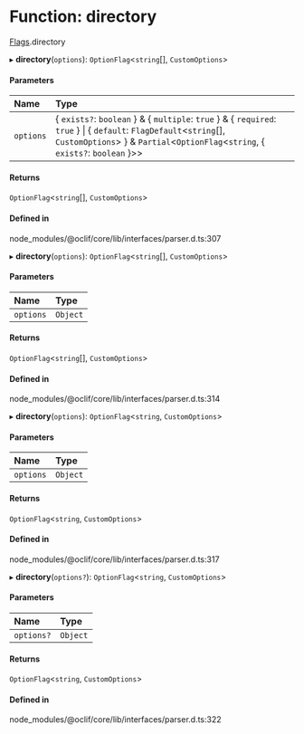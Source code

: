 # Function: directory

[Flags](../modules/Flags.md).directory

▸ **directory**(`options`): `OptionFlag`<`string`[], `CustomOptions`\>

#### Parameters

| Name | Type |
| :------ | :------ |
| `options` | { `exists?`: `boolean`  } & { `multiple`: ``true``  } & { `required`: ``true``  } \| { `default`: `FlagDefault`<`string`[], `CustomOptions`\>  } & `Partial`<`OptionFlag`<`string`, { `exists?`: `boolean`  }\>\> |

#### Returns

`OptionFlag`<`string`[], `CustomOptions`\>

#### Defined in

node_modules/@oclif/core/lib/interfaces/parser.d.ts:307

▸ **directory**(`options`): `OptionFlag`<`string`[], `CustomOptions`\>

#### Parameters

| Name | Type |
| :------ | :------ |
| `options` | `Object` |

#### Returns

`OptionFlag`<`string`[], `CustomOptions`\>

#### Defined in

node_modules/@oclif/core/lib/interfaces/parser.d.ts:314

▸ **directory**(`options`): `OptionFlag`<`string`, `CustomOptions`\>

#### Parameters

| Name | Type |
| :------ | :------ |
| `options` | `Object` |

#### Returns

`OptionFlag`<`string`, `CustomOptions`\>

#### Defined in

node_modules/@oclif/core/lib/interfaces/parser.d.ts:317

▸ **directory**(`options?`): `OptionFlag`<`string`, `CustomOptions`\>

#### Parameters

| Name | Type |
| :------ | :------ |
| `options?` | `Object` |

#### Returns

`OptionFlag`<`string`, `CustomOptions`\>

#### Defined in

node_modules/@oclif/core/lib/interfaces/parser.d.ts:322

